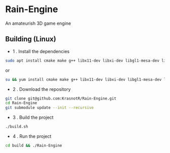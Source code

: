 # Rain-Engine
An amateurish 3D game engine

## Building (Linux)
* 1 . Install the dependencies
```bash
sudo apt install cmake make g++ libx11-dev libxi-dev libgl1-mesa-dev libglu1-mesa-dev libxrandr-dev libxext-dev libxcursor-dev libxinerama-dev libxi-dev
```
or
```bash
su && yum install cmake make g++ libx11-dev libxi-dev libgl1-mesa-dev libglu1-mesa-dev libxrandr-dev libxext-dev libxcursor-dev libxinerama-dev libxi-dev
```
* 2 . Download the repository
```bash
git clone git@github.com:KrasnotR/Rain-Engine.git
cd Rain-Engine
git submodule update --init --recursive
```
* 3 . Build the project
```bash
./build.sh
```
* 4 . Run the project
```bash
cd build && ./Rain-Engine
```
